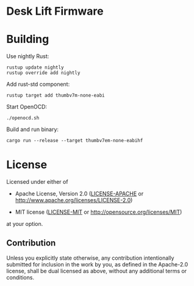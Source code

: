 # Desk Lift Firmware

# Building

Use nightly Rust:

    rustup update nightly
    rustup override add nightly

Add rust-std component:

    rustup target add thumbv7m-none-eabi

Start OpenOCD:

    ./openocd.sh

Build and run binary:

    cargo run --release --target thumbv7em-none-eabihf

# License

Licensed under either of

- Apache License, Version 2.0 ([LICENSE-APACHE](LICENSE-APACHE) or
  http://www.apache.org/licenses/LICENSE-2.0)

- MIT license ([LICENSE-MIT](LICENSE-MIT) or http://opensource.org/licenses/MIT)

at your option.

## Contribution

Unless you explicitly state otherwise, any contribution intentionally submitted
for inclusion in the work by you, as defined in the Apache-2.0 license, shall be
dual licensed as above, without any additional terms or conditions.
